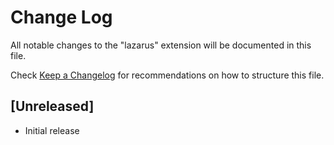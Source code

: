 # Change Log

All notable changes to the "lazarus" extension will be documented in this file.

Check [Keep a Changelog](http://keepachangelog.com/) for recommendations on how to structure this file.

## [Unreleased]

- Initial release
